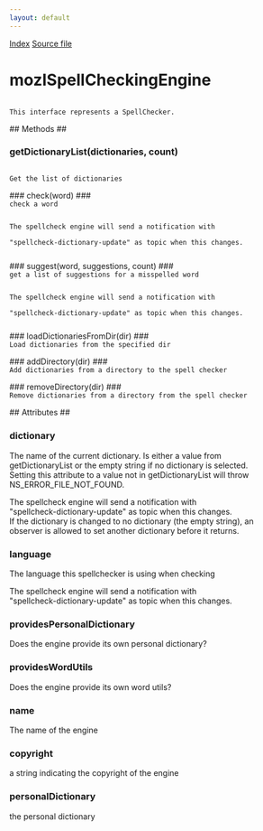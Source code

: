 ```yaml
---
layout: default
---
```

<div id='links'><a href="../index.html">Index</a>
<a href="http://dxr.mozilla.org/mozilla-central/source/extensions/spellcheck/idl/mozISpellCheckingEngine.idl">Source file</a>
</div>

# mozISpellCheckingEngine #
<code>  
This interface represents a SpellChecker.  
  
</code>
## Methods ##

### getDictionaryList(dictionaries, count) ###
<code>  
Get the list of dictionaries  
  
</code>
### check(word) ###
<code>  
check a word  
  
The spellcheck engine will send a notification with  
"spellcheck-dictionary-update" as topic when this changes.  
  
</code>
### suggest(word, suggestions, count) ###
<code>  
get a list of suggestions for a misspelled word  
  
The spellcheck engine will send a notification with  
"spellcheck-dictionary-update" as topic when this changes.  
  
</code>
### loadDictionariesFromDir(dir) ###
<code>  
Load dictionaries from the specified dir  
  
</code>
### addDirectory(dir) ###
<code>  
Add dictionaries from a directory to the spell checker  
  
</code>
### removeDirectory(dir) ###
<code>  
Remove dictionaries from a directory from the spell checker  
  
</code>
## Attributes ##

### dictionary ###
  
The name of the current dictionary. Is either a value from  
getDictionaryList or the empty string if no dictionary is selected.  
Setting this attribute to a value not in getDictionaryList will throw  
NS_ERROR_FILE_NOT_FOUND.  
  
The spellcheck engine will send a notification with  
"spellcheck-dictionary-update" as topic when this changes.  
If the dictionary is changed to no dictionary (the empty string), an  
observer is allowed to set another dictionary before it returns.  
  

### language ###
  
The language this spellchecker is using when checking  
  
The spellcheck engine will send a notification with  
"spellcheck-dictionary-update" as topic when this changes.  
  

### providesPersonalDictionary ###
  
Does the engine provide its own personal dictionary?  
  

### providesWordUtils ###
  
Does the engine provide its own word utils?  
  

### name ###
  
The name of the engine  
  

### copyright ###
   
a string indicating the copyright of the engine  
  

### personalDictionary ###
  
the personal dictionary  
  
